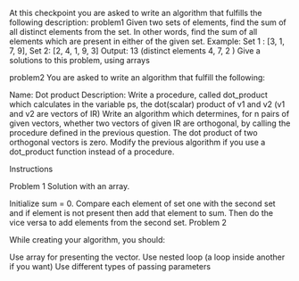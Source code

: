 At this checkpoint you are asked to write an algorithm that fulfills the following description:
problem1
Given two sets of elements, find the sum of all distinct elements from the set. In other words, find the sum of all elements which are present in either of the given set.
Example:
Set 1 : [3, 1, 7, 9], Set 2: [2, 4, 1, 9, 3]
Output: 13 (distinct elements 4, 7, 2 )
Give a solutions to this problem, using arrays

problem2
You are asked to write an algorithm that fulfill the following: 

Name: Dot product
Description:
Write a procedure, called dot_product which calculates in the variable ps, the dot(scalar) product of v1 and v2 (v1 and v2 are vectors of IR)
Write an algorithm which determines, for n pairs of given vectors, whether two vectors of given IR are orthogonal, by calling the procedure defined in the previous question. The dot product of two orthogonal vectors is zero.
Modify the previous algorithm if you use a dot_product function instead of a procedure.


Instructions

Problem 1
Solution  with an array.

Initialize sum = 0. 
Compare each element of set one with the second set and if element is not present then add that element to sum. 
Then do the vice versa to add elements from the second set.
Problem 2

While creating your algorithm, you should: 

Use array for presenting the vector.
Use nested loop (a loop inside another if you want)
Use different types of passing parameters